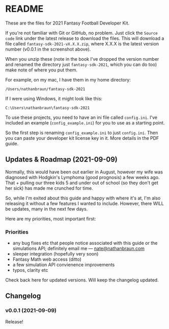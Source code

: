 # README
These are the files for 2021 Fantasy Football Developer Kit.

If you're not familiar with Git or GitHub, no problem. Just click the `Source
code` link under the latest release to download the files.  This will download
a file called `fantasy-sdk-2021-vX.X.X.zip`, where X.X.X is the latest
version number (v0.0.1 in the screenshot above).

When you unzip these (note in the book I've dropped the version number and
renamed the directory just `fantasy-sdk-2021`, which you can do too) make note
of where you put them.

For example, on my mac, I have them in my home directory:

`/Users/nathanbraun/fantasy-sdk-2021`

If I were using Windows, it might look like this:

`C:\Users\nathanbraun\fantasy-sdk-2021`

To use these projects, you need to have an ini file called `config.ini`. I've
included an example (`config_example.ini`) for you to use as a starting point.

So the first step is renaming `config_example.ini` to just `config.ini`. Then
you can paste your developer kit license key in it. More details in the PDF
guide.

## Updates & Roadmap (2021-09-09)
Normally, this would have been out earlier in August, however my wife was
diagnosed with Hodgkin's Lymphoma (good prognosis) a few weeks ago. That +
pulling our three kids 5 and under out of school (so they don't get her sick)
has made me crunched for time.

So, while I'm exited about this guide and happy with where it's at, I'm
also releasing it without a few features I wanted to include. However, there
WILL be updates, many in the next few days.

Here are my priorities, most important first:

### Priorities
- any bug fixes etc that people notice associated with this guide or the
  simulations API; definitely email me — [nate@nathanbraun.com](mailto:nate@nathanbraun.com)
- sleeper integration (hopefully very soon)
- Fantasy Math web access (ditto)
- a few simulation API convienence improvements
- typos, clarity etc

Check back here for updated versions. Will keep the changelog updated.

## Changelog
### v0.0.1 (2021-09-09)
Release!

